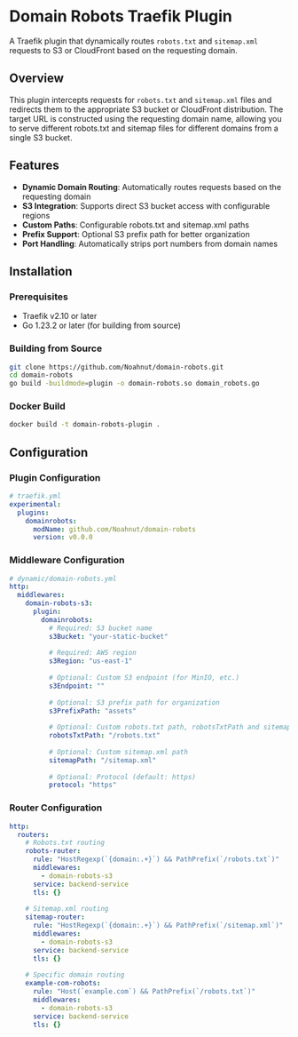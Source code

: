 # Domain Robots Traefik Plugin

A Traefik plugin that dynamically routes `robots.txt` and `sitemap.xml` requests to S3 or CloudFront based on the requesting domain.

## Overview

This plugin intercepts requests for `robots.txt` and `sitemap.xml` files and redirects them to the appropriate S3 bucket or CloudFront distribution. The target URL is constructed using the requesting domain name, allowing you to serve different robots.txt and sitemap files for different domains from a single S3 bucket.

## Features

- **Dynamic Domain Routing**: Automatically routes requests based on the requesting domain
- **S3 Integration**: Supports direct S3 bucket access with configurable regions
- **Custom Paths**: Configurable robots.txt and sitemap.xml paths
- **Prefix Support**: Optional S3 prefix path for better organization
- **Port Handling**: Automatically strips port numbers from domain names

## Installation

### Prerequisites

- Traefik v2.10 or later
- Go 1.23.2 or later (for building from source)

### Building from Source

```bash
git clone https://github.com/Noahnut/domain-robots.git
cd domain-robots
go build -buildmode=plugin -o domain-robots.so domain_robots.go
```

### Docker Build

```bash
docker build -t domain-robots-plugin .
```

## Configuration

### Plugin Configuration

```yaml
# traefik.yml
experimental:
  plugins:
    domainrobots:
      modName: github.com/Noahnut/domain-robots
      version: v0.0.0
```

### Middleware Configuration

```yaml
# dynamic/domain-robots.yml
http:
  middlewares:
    domain-robots-s3:
      plugin:
        domainrobots:
          # Required: S3 bucket name
          s3Bucket: "your-static-bucket"
          
          # Required: AWS region
          s3Region: "us-east-1"
          
          # Optional: Custom S3 endpoint (for MinIO, etc.)
          s3Endpoint: ""
          
          # Optional: S3 prefix path for organization
          s3PrefixPath: "assets"
          
          # Optional: Custom robots.txt path, robotsTxtPath and sitemapPath pick one 
          robotsTxtPath: "/robots.txt"
          
          # Optional: Custom sitemap.xml path
          sitemapPath: "/sitemap.xml"
          
          # Optional: Protocol (default: https)
          protocol: "https"
```

### Router Configuration

```yaml
http:
  routers:
    # Robots.txt routing
    robots-router:
      rule: "HostRegexp(`{domain:.+}`) && PathPrefix(`/robots.txt`)"
      middlewares:
        - domain-robots-s3
      service: backend-service
      tls: {}
    
    # Sitemap.xml routing
    sitemap-router:
      rule: "HostRegexp(`{domain:.+}`) && PathPrefix(`/sitemap.xml`)"
      middlewares:
        - domain-robots-s3
      service: backend-service
      tls: {}
    
    # Specific domain routing
    example-com-robots:
      rule: "Host(`example.com`) && PathPrefix(`/robots.txt`)"
      middlewares:
        - domain-robots-s3
      service: backend-service
      tls: {}
```
